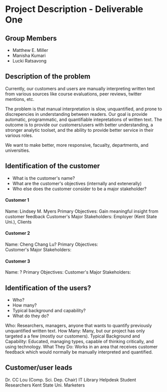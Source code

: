 # Project Description - Deliverable One

## Group Members

- Matthew E. Miller
- Manisha Kumari
- Lucki Ratsavong

## Description of the problem

Currently, our customers and users are manually interpreting written text from various sources like course evaluations, peer reviews, twitter mentions, etc.  

The problem is that manual interpretation is slow, unquantified, and prone to discrepencies in understanding between readers.  Our goal is provide automatic, programmatic, and quantifiable intepretations of written text.  The outcome is to provide our customers/users with better understanding, a stronger analytic toolset, and the ability to provide better service in their various roles.

We want to make better, more responsive, facualty, departments, and universities.

## Identification of the customer

- What is the customer's name?
- What are the customer's objectives (internally and extenerally)
- Who else does the customer consider to be a major stakeholder?

#### Customer 1

Name:  Lindsey M. Myers
Primary Objectives:  Gain meaningful insight from customer feedback
Customer's Major Stakeholders:  Employer (Kent State Uni.), Clients

#### Customer 2

Name:  Cheng Chang Lu?
Primary Objectives:  
Customer's Major Stakeholders:

#### Customer 3

Name:  ?
Primary Objectives:
Customer's Major Stakeholders:

## Identification of the users?

- Who?
- How many?
- Typical background and capability?
- What do they do?

Who:  Researchers, managers, anyone that wants to quantify previously unquantified written text.
How Many:  Many, but our project has only targeted a a few (mostly our customers).
Typical Background and Capability:  Educated, managing types, capable of thinking critically, and using technology.
What They Do:  Works in an area that receives customer feedback which would normally be manually interpreted and quantified.

## Customer/user leads
Dr. CC Lou (Comp. Sci. Dep. Chair)
IT Library Helpdesk
Student Researchers
Kent State Uni. Marketers